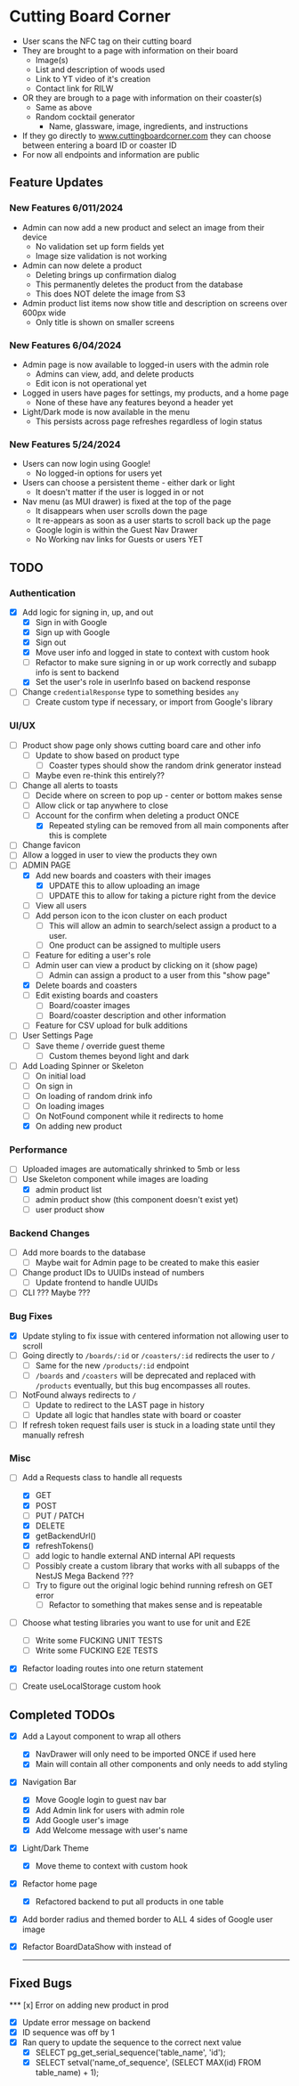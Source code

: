 # Cutting Board Corner

* User scans the NFC tag on their cutting board
* They are brought to a page with information on their board
  * Image(s)
  * List and description of woods used
  * Link to YT video of it's creation
  * Contact link for RILW
* OR they are brough to a page with information on their coaster(s)
  * Same as above
  * Random cocktail generator
    * Name, glassware, image, ingredients, and instructions
* If they go directly to www.cuttingboardcorner.com they can choose between entering a board ID or coaster ID
* For now all endpoints and information are public

## Feature Updates

### New Features 6/011/2024
* Admin can now add a new product and select an image from their device
  * No validation set up form fields yet
  * Image size validation is not working
* Admin can now delete a product
  * Deleting brings up confirmation dialog
  * This permanently deletes the product from the database
  * This does NOT delete the image from S3
* Admin product list items now show title and description on screens over 600px wide
  * Only title is shown on smaller screens

### New Features 6/04/2024
* Admin page is now available to logged-in users with the admin role
  * Admins can view, add, and delete products
  * Edit icon is not operational yet
* Logged in users have pages for settings, my products, and a home page
  * None of these have any features beyond a header yet
* Light/Dark mode is now available in the menu
  * This persists across page refreshes regardless of login status

### New Features 5/24/2024
* Users can now login using Google!
  * No logged-in options for users yet
* Users can choose a persistent theme - either dark or light
  * It doesn't matter if the user is logged in or not
* Nav menu (as MUI drawer) is fixed at the top of the page
  * It disappears when user scrolls down the page
  * It re-appears as soon as a user starts to scroll back up the page
  * Google login is within the Guest Nav Drawer
  * No Working nav links for Guests or users YET

## TODO

### Authentication
* [x] Add logic for signing in, up, and out
  * [x] Sign in with Google
  * [x] Sign up with Google
  * [x] Sign out
  * [x] Move user info and logged in state to context with custom hook
  * [ ] Refactor to make sure signing in or up work correctly and subapp info is sent to backend
  * [x] Set the user's role in userInfo based on backend response
* [ ] Change ```credentialResponse``` type to something besides ```any```
  * [ ] Create custom type if necessary, or import from Google's library

### UI/UX
* [ ] Product show page only shows cutting board care and other info
  * [ ] Update to show based on product type
    * [ ] Coaster types should show the random drink generator instead
  * [ ] Maybe even re-think this entirely??
* [ ] Change all alerts to toasts
  * [ ] Decide where on screen to pop up - center or bottom makes sense
  * [ ] Allow click or tap anywhere to close
  * [ ] Account for the confirm when deleting a product
ONCE
    * [x] Repeated styling can be removed from all main components after this is complete
* [ ] Change favicon
* [ ] Allow a logged in user to view the products they own
* [ ] ADMIN PAGE
  * [x] Add new boards and coasters with their images
    * [x] UPDATE this to allow uploading an image 
    * [ ] UPDATE this to allow for taking a picture right from the device
  * [ ] View all users
  * [ ] Add person icon to the icon cluster on each product
    * [ ] This will allow an admin to search/select assign a product to a user.
    * [ ] One product can be assigned to multiple users
  * [ ] Feature for editing a user's role
  * [ ] Admin user can view a product by clicking on it (show page)
    * [ ] Admin can assign a product to a user from this "show page"
  * [x] Delete boards and coasters
  * [ ] Edit existing boards and coasters
    * [ ] Board/coaster images
    * [ ] Board/coaster description and other information
  * [ ] Feature for CSV upload for bulk additions
* [ ] User Settings Page
  * [ ] Save theme / override guest theme
    * [ ] Custom themes beyond light and dark
* [ ] Add Loading Spinner or Skeleton
  * [ ] On initial load
  * [ ] On sign in
  * [ ] On loading of random drink info
  * [ ] On loading images
  * [ ] On NotFound component while it redirects to home
  * [x] On adding new product

### Performance
* [ ] Uploaded images are automatically shrinked to 5mb or less
* [ ] Use Skeleton component while images are loading
  * [x] admin product list
  * [ ] admin product show (this component doesn't exist yet)
  * [ ] user product show

### Backend Changes
* [ ] Add more boards to the database
  * [ ] Maybe wait for Admin page to be created to make this easier
* [ ] Change product IDs to UUIDs instead of numbers
  * [ ] Update frontend to handle UUIDs
* [ ] CLI ???  Maybe ???

### Bug Fixes
* [x] Update styling to fix issue with centered information not allowing user to scroll
* [ ] Going directly to ```/boards/:id``` or ```/coasters/:id``` redirects the user to ```/```
  * [ ] Same for the new ```/products/:id``` endpoint
  * [ ] ```/boards``` and ```/coasters``` will be deprecated and replaced with ```/products``` eventually, but this bug encompasses all routes.
* [ ] NotFound always redirects to ```/```
  * [ ] Update to redirect to the LAST page in history
  * [ ] Update all logic that handles state with board or coaster
* [ ] If refresh token request fails user is stuck in a loading state until they manually refresh

### Misc
* [ ] Add a Requests class to handle all requests
  * [x] GET
  * [x] POST
  * [ ] PUT / PATCH
  * [x] DELETE
  * [x] getBackendUrl()
  * [x] refreshTokens()
  * [ ] add logic to handle external AND internal API requests
  * [ ] Possibly create a custom library that works with all subapps of the NestJS Mega Backend ???
  * [ ] Try to figure out the original logic behind running refresh on GET error
    * [ ] Refactor to something that makes sense and is repeatable
* [ ] Choose what testing libraries you want to use for unit and E2E
  * [ ] Write some FUCKING UNIT TESTS
  * [ ] Write some FUCKING E2E TESTS
* [x] Refactor loading routes into one return statement
* [ ] Create useLocalStorage custom hook


## Completed TODOs

* [x] Add a Layout component to wrap all others
  * [x] NavDrawer will only need to be imported ONCE if used here
  * [x] Main <Box /> will contain all other components and only needs to add styling 
* [x] Navigation Bar
  * [x] Move Google login to guest nav bar
  * [x] Add Admin link for users with admin role
  * [x] Add Google user's image
  * [x] Add Welcome message with user's name 
* [x] Light/Dark Theme
  * [x] Move theme to context with custom hook  
* [x] Refactor home page
  * [x] Refactored backend to put all products in one table
* [x] Add border radius and themed border to ALL 4 sides of Google user image
* [x] Refactor BoardDataShow with <Divider /> instead of <hr />



## Fixed Bugs
*** [x] Error on adding new product in prod
  * [x] Update error message on backend
  * [x] ID sequence was off by 1
  * [x] Ran query to update the sequence to the correct next value
    * [x] SELECT pg_get_serial_sequence('table_name', 'id'); 
    * [x] SELECT setval('name_of_sequence', (SELECT MAX(id) FROM table_name) + 1);